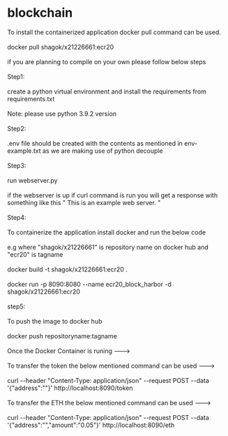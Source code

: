 # blockchain
To install the containerized application docker pull command can be used.
<br/><br/>
docker pull shagok/x21226661:ecr20
<br/><br/>
if you are planning to compile on your own please follow below steps
<br/><br/>
Step1: 
<br/><br/>
create a python virtual environment and install the requirements from requirements.txt
<br/><br/>
Note: please use python 3.9.2 version
<br/><br/>
Step2:
<br/><br/>
.env file should be created with the contents as mentioned in env-example.txt as we are making use of python decouple
<br/><br/>
Step3:
<br/><br/>
run webserver.py 
<br/><br/>
if the webserver is up if curl command is run you will get a response with something like this " This is an example web server. "
<br/><br/>
Step4:
<br/><br/>
To containerize the application install docker and run the below code
<br/><br/>
e.g where "shagok/x21226661" is repository name on docker hub and "ecr20" is tagname
<br/><br/>
docker build -t shagok/x21226661:ecr20 .
<br/><br/>
docker run -p 8090:8080 --name ecr20_block_harbor -d shagok/x21226661:ecr20
<br/><br/>
step5:
<br/><br/>
To push the image to docker hub
<br/><br/>
docker push repositoryname:tagname
<br/><br/>
Once the Docker Container is runing --->
<br/><br/>
To transfer the token the below mentioned command can be used --->
<br/><br/>
curl --header "Content-Type: application/json" --request POST --data '{"address":"<recievers ETH Address >"}' http://localhost:8090/token
<br/><br/>
To transfer the ETH the below mentioned command can be used --->
<br/><br/>
curl --header "Content-Type: application/json" --request POST --data '{"address":"<recievers ETH Address >","amount":"0.05"}' http://localhost:8090/eth